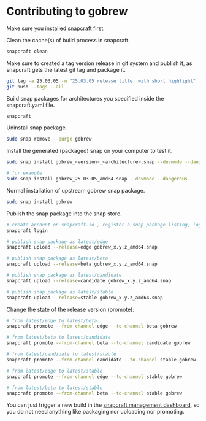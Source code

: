 # Contributing to gobrew

Make sure you installed [snapcraft](https://snapcraft.io/) first.

Clean the cache(s) of build process in snapcraft.

```sh
snapcraft clean
```

Make sure to created a tag version release in git system and publish it, as snapcraft gets the latest git tag and package it.

```sh
git tag -a 25.03.05 -m "25.03.05 release title, with short highlight"
git push --tags --all
```

Build snap packages for architectures you specified inside the snapcraft.yaml file.

```sh
snapcraft
```

Uninstall snap package.

```sh
sudo snap remove --purge gobrew
```

Install the generated (packaged) snap on your computer to test it.

```sh
sudo snap install gobrew_<version>_<architecture>.snap --devmode --dangerous

# for example
sudo snap install gobrew_25.03.05_amd64.snap --devmode --dangerous
```

Normal installation of upstream gobrew snap package.

```sh
sudo snap install gobrew
```

Publish the snap package into the snap store.

```sh
# create account on snapcraft.io , register a snap package listing, login in terminal
snapcraft login

# publish snap package as latest/edge
snapcraft upload --release=edge gobrew_x.y.z_amd64.snap

# publish snap package as latest/beta
snapcraft upload --release=beta gobrew_x.y.z_amd64.snap

# publish snap package as latest/candidate
snapcraft upload --release=candidate gobrew_x.y.z_amd64.snap

# publish snap package as latest/stable
snapcraft upload --release=stable gobrew_x.y.z_amd64.snap
```

Change the state of the release version (promote):

```sh
# from latest/edge to latest/beta
snapcraft promote --from-channel edge --to-channel beta gobrew

# from latest/beta to latest/candidate
snapcraft promote --from-channel beta --to-channel candidate gobrew

# from latest/candidate to latest/stable
snapcraft promote --from-channel candidate --to-channel stable gobrew

# from latest/edge to latest/stable
snapcraft promote --from-channel edge --to-channel stable gobrew

# from latest/beta to latest/stable
snapcraft promote --from-channel beta --to-channel stable gobrew
```

You can just trigger a new build in the [snapcraft management dashboard](https://snapcraft.io/gobrew/builds), so you do not need anything like packaging nor uploading nor promoting.
